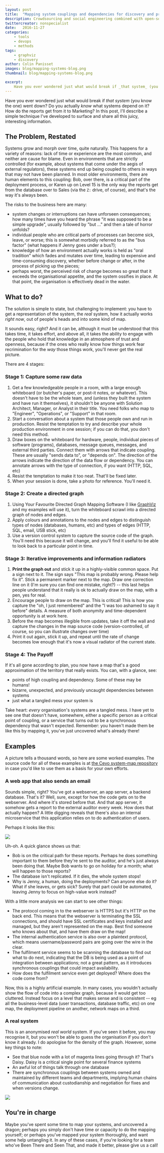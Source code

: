 ```yaml
---
layout: post
title:  "Mapping system couplings and dependencies for discovery and profit"
description: Crowdsourcing and social engineering combined with open-source tools to map your systems
twittercreator: nonspecialist
date:   2016-11-27
categories:
    - tools
    - devops
    - methods
tags:
    - graphviz
    - discovery
author: Colin Panisset
images: blog/mapping-systems-blog.png
thumbnail: blog/mapping-systems-blog.png

excerpt:
    Have you ever wondered just what would break if _that system_ (you know the one) went down?  Do you actually _know_ what systems depend on it? How do the reports get from it to Marketing? In this post, I'll describe a simple technique I've developed to surface and share all this juicy, interesting information.
---
```


Have you ever wondered just what would break if <em>that system</em>
(you know the one) went down?  Do you actually <em>know</em> what systems
depend on it? How do the reports get from it to Marketing? In this post,
I'll describe a simple technique I've developed to surface and share
all this juicy, interesting information.

## The Problem, Restated

Systems grow and morph over time, quite naturally. This happens for a
variety of reasons: lack of time or experience are the most common,
and neither are cause for blame.  Even in environments
that are strictly controlled (for example, about systems that come
under the aegis of external regulators), these systems end up being
coupled to others in ways that may not have been planned. In most older
environments, there are human elements to this coupling: Bob, over there,
is a critical part of the deployment process, or Karen up on Level 15
is the only way the reports get from the database over to Sales (via the `Z:`
drive, of course), and that's the way it's always been.

The risks to the business here are many:

* system changes or interruptions can have unforseen consequences; how
  many times have you heard the phrase "it was supposed to be a simple
  upgrade", usually followed by "but ..." and then a tale of horror
  unfolds?
* individual people who are critical parts of processes can become sick,
  leave, or worse; this is somewhat morbidly referred to
  as the "bus factor" (what happens if Jenny goes under a bus?);
* knowledge of how an environment actually works is held as "oral
  tradition" which fades and mutates over time,
  leading to expensive and time-consuming discovery, whether before
  change or after, in the process of picking up the pieces;
* perhaps worst, the perceived risk of change becomes so great that it
  exceeds the organisational appetite, and the system ossifies in
  place. At that point, the organisation is effectively dead in the
  water.

## What to do?

The solution is simple to state, but challenging to implement: you have to get
a representation of the system, the _real_ system, how it actually
works _right now_, out of people's heads and into some kind of map.

It sounds easy, right? And it can be, although it must be understood
that this takes time, it takes effort, and above all, it takes the
ability to engage with the people who hold that knowledge in an
atmosphere of trust and openness, because if the ones who really know
how things work fear recrimination for the _way_ those things work,
you'll never get the real picture.

There are 4 stages:

### Stage 1: Capture some raw data

1. Get a few knowledgeable people in a room, with a large enough
   whiteboard (or butcher's paper, or post-it notes, or whatever). This
   doesn't have to be the whole team, and (unless they built the
   system and have run it themselves), it shouldn't be anyone with
   Solution Architect, Manager, or Analyst in their title. You need
   folks who map to "Engineer", "Operations", or "Support" in that
   room.
1. Start a conversation about a system that those people own and run
   in production. Resist the temptation to try and describe your whole
   production environment in one session; if you can do that, you
   don't need this method.
1. Draw boxes on the whiteboard for hardware, people, individual
   pieces of software (programs), databases, message queues, messages,
   and external third parties. Connect them with arrows that indicate
   coupling. These are usually "sends data to", or "depends on".
   The direction of the arrows indicate the direction of the data flow
   or dependency. You can annotate arrows with the type of connection,
   if you want (HTTP, SQL, etc)
1. Resist the temptation to make it too neat. That'll be fixed later.
1. When your session is done, take a photo for reference. You'll need
   it.

### Stage 2: Create a directed graph

1. Using Your Favourite Directed Graph Mapping Software (I like
   [GraphViz](http://graphviz.org) and my examples will use it),
   turn the whiteboard scrawl into a directed graph of nodes and edges.
1. Apply colours and annotations to the nodes and edges to distinguish
   types of nodes (databases, humans, etc) and types of edges (HTTP,
   SQL, email, USB stick, etc)
1. Use a version control system to capture the source code of the graph.
   You'll need this because it will change, and you'll find it useful
   to be able to look back to a particular point in time.

### Stage 3: Iterative improvements and information radiators

1. **Print the graph out** and stick it up in a highly-visible common
   space. Put a sign next to it. The sign says "This map is probably
   wrong. Please help fix it". Stick a permanent marker next to the
   map. Draw one correction line on it (I'm sure you can find one
   mistake, right?) -- this last helps people understand that it really is
   ok to actually draw on the map, with a pen, yes for real.
1. Encourage people to draw on the map. This is critical! This is
   how you capture the "oh, I just remembered" and the "I was too
   ashamed to say it before" details. A measure of both anonymity and
   time-dependent opportunity is at work here.
1. Before the map becomes illegible from updates, take it off the wall
   and capture the changes in the map source code (version-controlled,
   of course, so you can illustrate changes over time)
1. Print it out again, stick it up, and repeat until the rate of change
   becomes low enough that it's now a visual radiator of the current state.

### Stage 4: The Payoff

If it's all gone according to plan, you now have a
map that's a good approximation of the territory that really exists.
You can, with a glance, see:

* points of high coupling and dependency. Some of these may be humans!
* bizarre, unexpected, and previously uncaught dependencies between
  systems
* just what a tangled mess your system is

Take heart: _every_ organisation's systems are a tangled mess. I have
yet to see one that doesn't have, somewhere, either a specific person
as a critical point of coupling, or a service that turns out to be
a synchronous dependency that wasn't expected. Remember: you haven't
made them be like this by mapping it, you've just uncovered what's
already there!

## Examples

A picture tells a thousand words, so here are some worked examples. The
source code for all of these examples is at [the Cevo system-map
repository](https://github.com/cevoaustralia/system-maps) in case you'd like
to use them as a basis for your own efforts.

### A web app that also sends an email

Sounds simple, right? You've got a webserver, an app server, a backend
database. That's it? Well, sure, except for how the code gets on to the
webserver. And where it's stored before that. And that app server, it somehow
gets a report to the external auditor every week. How does that actually
happen? A little digging reveals that there's also an internal microservice
that this application relies on to do authentication of users.

Perhaps it looks like this:

<img src="/basic-system-with-humans.png">

Uh-oh. A quick glance shows us that:

* Bob is on the critical path for these reports. Perhaps he does something
  important to them before they're sent to the auditor, and he's just always
  been doing that. Maybe Bob wants to go on holiday for a month; what will
  happen to those reports?
* The database isn't replicated. If it dies, the whole system stops!
* Why is Jenny, a human, doing the deployments? Can anyone else do it? What
  if she leaves, or gets sick? Surely that part could be automated, leaving
  Jenny to focus on high-value work instead?

With a little more analysis we can start to see other things:

* The protocol coming in to the webserver is HTTPS but it's HTTP on the back
  end. This means that the webserver is terminating the SSL connections, and
  should have SSL certificates and keys installed and managed, but they
  aren't represented on the map. Best find someone who knows about that, and
  have them draw on the map!
* The internal authentication service is also over a plaintext protocol,
  which means username/password pairs are going over the wire in the clear.
* The fulfilment service seems to be scanning the database to find out what
  to do next, indicating that the DB is being used as a point of integration
  between applications; not a great pattern, as it introduces synchronous
  couplings that could impact availability.
* How does the fulfilment service even get deployed? Where does the code come
  from?

Now, this is a highly artificial example. In many cases, you wouldn't
actually show the flow of code into a complex graph, because it would get too
cluttered. Instead focus on a level that makes sense and is consistent -- eg
all the business-level data (user transactions, database traffic, etc) on one
map, the deployment pipeline on another, network maps on a third.

### A real system

This is an anonymised _real world_ system. If you've seen it before, you may
recognise it, but you won't be able to guess the organisation if you don't
know it already. I do apologise for the density of the graph.
However, some key things to note:

* See that blue node with a lot of magenta lines going through it? That's
  Daisy. Daisy is a critical single point for several finance systems
* An awful lot of things talk through one database
* There are synchronous couplings between systems owned and maintained by
  different teams and departments, implying human chains of communication
  about custodianship and negotiation for fixes and when versions change.

<img src="/complex-example.png">

## You're in charge

Maybe you've spent some time to map your systems, and uncovered a dragon;
perhaps you simply don't have time or capacity to do the mapping yourself;
or perhaps you've mapped your system thoroughly, and want some help
untangling it. In any of these cases, if you're looking for a team who've
Been There and Seen That, and made it better, please give us a call!
